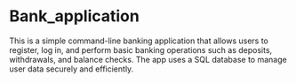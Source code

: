# Bank_application
This is a simple command-line banking application that allows users to register, log in, and perform basic banking operations such as deposits, withdrawals, and balance checks. The app uses a SQL database to manage user data securely and efficiently.
